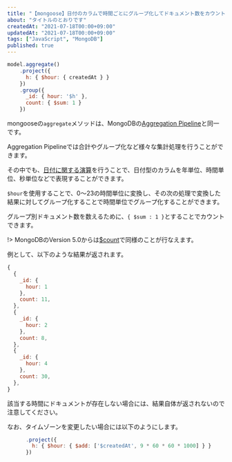```yaml
---
title: "【mongoose】日付のカラムで時間ごとにグループ化してドキュメント数をカウントする"
about: "タイトルのとおりです"
createdAt: "2021-07-18T00:00+09:00"
updatedAt: "2021-07-18T00:00+09:00"
tags: ["JavaScript", "MongoDB"]
published: true
---
```

```js
model.aggregate()
    .project({
      h: { $hour: { createdAt } }
    })
    .group({
      _id: { hour: '$h' },
      count: { $sum: 1 }
    })
```

mongooseの`aggregate`メソッドは、MongoDBの[Aggregation Pipeline](https://docs.mongodb.com/manual/core/aggregation-pipeline/)と同一です。

Aggregation Pipelineでは合計やグループ化など様々な集計処理を行うことができます。

その中でも、[日付に関する演算](https://docs.mongodb.com/manual/reference/operator/aggregation/#date-expression-operators)を行うことで、日付型のカラムを年単位、時間単位、秒単位などで表現することができます。

`$hour`を使用することで、0〜23の時間単位に変換し、その次の処理で変換した結果に対してグループ化することで時間単位でグループ化することができます。

グループ別ドキュメント数を数えるために、`{ $sum : 1 }`とすることでカウントできます。

!> MongoDBのVersion 5.0からは[$count](https://docs.mongodb.com/manual/reference/operator/aggregation/count-accumulator/#mongodb-group-grp.-count)で同様のことが行なえます。

例として、以下のような結果が返されます。

```js
{
  {
    _id: {
      hour: 1
    },
    count: 11,
  },
  {
    _id: {
      hour: 2
    },
    count: 8,
  },
  {
    _id: {
      hour: 4
    },
    count: 30,
  },
}
```

該当する時間にドキュメントが存在しない場合には、結果自体が返されないので注意してください。

なお、タイムゾーンを変更したい場合には以下のようにします。

```js
      .project({
        h: { $hour: { $add: ['$createdAt', 9 * 60 * 60 * 1000] } }
      })
```
